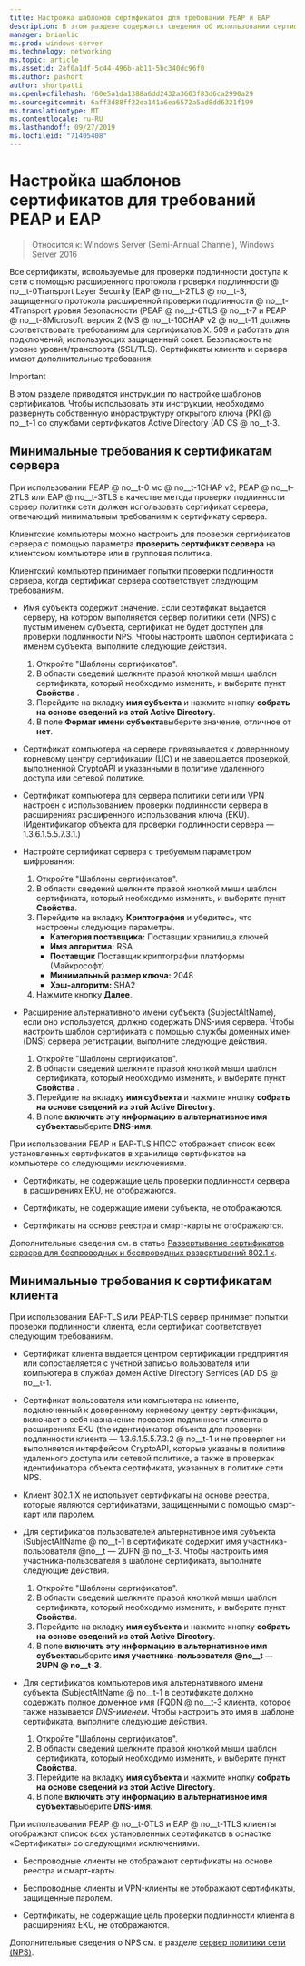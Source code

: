 ```yaml
---
title: Настройка шаблонов сертификатов для требований PEAP и EAP
description: В этом разделе содержатся сведения об использовании сертификатов с сервером политики сети и удаленным доступом в Windows Server 2016.
manager: brianlic
ms.prod: windows-server
ms.technology: networking
ms.topic: article
ms.assetid: 2af0a1df-5c44-496b-ab11-5bc340dc96f0
ms.author: pashort
author: shortpatti
ms.openlocfilehash: f60e5a1da1388a6dd2432a3603f83d6ca2990a29
ms.sourcegitcommit: 6aff3d88ff22ea141a6ea6572a5ad8dd6321f199
ms.translationtype: MT
ms.contentlocale: ru-RU
ms.lasthandoff: 09/27/2019
ms.locfileid: "71405408"
---
```

# <a name="configure-certificate-templates-for-peap-and-eap-requirements"></a>Настройка шаблонов сертификатов для требований PEAP и EAP

>Относится к: Windows Server (Semi-Annual Channel), Windows Server 2016

Все сертификаты, используемые для проверки подлинности доступа к сети с помощью расширенного протокола проверки подлинности @ no__t-0Transport Layer Security \(EAP @ no__t-2TLS @ no__t-3, защищенного протокола расширенной проверки подлинности @ no__t-4Transport уровня безопасности \(PEAP @ no__t-6TLS @ no__t-7 и PEAP @ no__t-8Microsoft. версия 2 \(MS @ no__t-10CHAP v2 @ no__t-11 должны соответствовать требованиям для сертификатов X. 509 и работать для подключений, использующих защищенный сокет. Безопасность на уровне уровня/транспорта (SSL/TLS). Сертификаты клиента и сервера имеют дополнительные требования.

>[!IMPORTANT]
>В этом разделе приводятся инструкции по настройке шаблонов сертификатов. Чтобы использовать эти инструкции, необходимо развернуть собственную инфраструктуру открытого ключа \(PKI @ no__t-1 со службами сертификатов Active Directory \(AD CS @ no__t-3.

## <a name="minimum-server-certificate-requirements"></a>Минимальные требования к сертификатам сервера

При использовании PEAP @ no__t-0 мс @ no__t-1CHAP v2, PEAP @ no__t-2TLS или EAP @ no__t-3TLS в качестве метода проверки подлинности сервер политики сети должен использовать сертификат сервера, отвечающий минимальным требованиям к сертификату сервера. 

Клиентские компьютеры можно настроить для проверки сертификатов сервера с помощью параметра **проверить сертификат сервера** на клиентском компьютере или в групповая политика. 

Клиентский компьютер принимает попытки проверки подлинности сервера, когда сертификат сервера соответствует следующим требованиям.

- Имя субъекта содержит значение. Если сертификат выдается серверу, на котором выполняется сервер политики сети (NPS) с пустым именем субъекта, сертификат не будет доступен для проверки подлинности NPS. Чтобы настроить шаблон сертификата с именем субъекта, выполните следующие действия.

    1. Откройте "Шаблоны сертификатов".
    2. В области сведений щелкните правой кнопкой мыши шаблон сертификата, который необходимо изменить, и выберите пункт **Свойства** .
    3. Перейдите на вкладку **имя субъекта** и нажмите кнопку **собрать на основе сведений из этой Active Directory**.
    4. В поле **Формат имени субъекта**выберите значение, отличное от **нет**.

- Сертификат компьютера на сервере привязывается к доверенному корневому центру сертификации (ЦС) и не завершается проверкой, выполненной CryptoAPI и указанными в политике удаленного доступа или сетевой политике.

- Сертификат компьютера для сервера политики сети или VPN настроен с использованием проверки подлинности сервера в расширениях расширенного использования ключа (EKU). (Идентификатор объекта для проверки подлинности сервера — 1.3.6.1.5.5.7.3.1.)

- Настройте сертификат сервера с требуемым параметром шифрования:

    1. Откройте "Шаблоны сертификатов".
    2. В области сведений щелкните правой кнопкой мыши шаблон сертификата, который необходимо изменить, и выберите пункт **Свойства**.
    3. Перейдите на вкладку **Криптография** и убедитесь, что настроены следующие параметры.
       - **Категория поставщика:** Поставщик хранилища ключей
       - **Имя алгоритма:** RSA
       - **Поставщик** Поставщик криптографии платформы (Майкрософт)
       - **Минимальный размер ключа:** 2048
       - **Хэш-алгоритм:** SHA2
    4. Нажмите кнопку **Далее**.

- Расширение альтернативного имени субъекта (SubjectAltName), если оно используется, должно содержать DNS-имя сервера. Чтобы настроить шаблон сертификата с помощью службы доменных имен (DNS) сервера регистрации, выполните следующие действия. 

    1. Откройте "Шаблоны сертификатов".
    2. В области сведений щелкните правой кнопкой мыши шаблон сертификата, который необходимо изменить, и выберите пункт **Свойства** .
    3. Перейдите на вкладку **имя субъекта** и нажмите кнопку **собрать на основе сведений из этой Active Directory**.
    4. В поле **включить эту информацию в альтернативное имя субъекта**выберите **DNS-имя**.

При использовании PEAP и EAP-TLS НПСС отображает список всех установленных сертификатов в хранилище сертификатов на компьютере со следующими исключениями.

- Сертификаты, не содержащие цель проверки подлинности сервера в расширениях EKU, не отображаются.

- Сертификаты, не содержащие имени субъекта, не отображаются.

- Сертификаты на основе реестра и смарт-карты не отображаются.

Дополнительные сведения см. в статье [Развертывание сертификатов сервера для беспроводных и беспроводных развертываний 802.1 x](https://technet.microsoft.com/windows-server-docs/networking/core-network-guide/cncg/server-certs/deploy-server-certificates-for-802.1x-wired-and-wireless-deployments).

## <a name="minimum-client-certificate-requirements"></a>Минимальные требования к сертификатам клиента

При использовании EAP-TLS или PEAP-TLS сервер принимает попытки проверки подлинности клиента, если сертификат соответствует следующим требованиям.

- Сертификат клиента выдается центром сертификации предприятия или сопоставляется с учетной записью пользователя или компьютера в службах домен Active Directory Services \(AD DS @ no__t-1.

- Сертификат пользователя или компьютера на клиенте, подключенный к доверенному корневому центру сертификации, включает в себя назначение проверки подлинности клиента в расширениях EKU \(the идентификатор объекта для проверки подлинности клиента — 1.3.6.1.5.5.7.3.2 @ no__t-1 и не проверяет ни выполняется интерфейсом CryptoAPI, которые указаны в политике удаленного доступа или сетевой политике, а также в проверках идентификатора объекта сертификата, указанных в политике сети NPS.

- Клиент 802.1 X не использует сертификаты на основе реестра, которые являются сертификатами, защищенными с помощью смарт-карт или паролем.

- Для сертификатов пользователей альтернативное имя субъекта \(SubjectAltName @ no__t-1 в сертификате содержит имя участника-пользователя @no__t — 2UPN @ no__t-3. Чтобы настроить имя участника-пользователя в шаблоне сертификата, выполните следующие действия.

    1. Откройте "Шаблоны сертификатов".
    2. В области сведений щелкните правой кнопкой мыши шаблон сертификата, который необходимо изменить, и выберите пункт **Свойства**.
    3. Перейдите на вкладку **имя субъекта** и нажмите кнопку **собрать на основе сведений из этой Active Directory**.
    4. В поле **включить эту информацию в альтернативное имя субъекта**выберите **имя участника-пользователя @no__t — 2UPN @ no__t-3**.

- Для сертификатов компьютеров имя альтернативного имени субъекта \(SubjectAltName @ no__t-1 в сертификате должно содержать полное доменное имя \(FQDN @ no__t-3 клиента, которое также называется *DNS-именем*. Чтобы настроить это имя в шаблоне сертификата, выполните следующие действия.

    1. Откройте "Шаблоны сертификатов".
    2. В области сведений щелкните правой кнопкой мыши шаблон сертификата, который необходимо изменить, и выберите пункт **Свойства**.
    3. Перейдите на вкладку **имя субъекта** и нажмите кнопку **собрать на основе сведений из этой Active Directory**.
    4. В поле **включить эту информацию в альтернативное имя субъекта**выберите **DNS-имя**.

При использовании PEAP @ no__t-0TLS и EAP @ no__t-1TLS клиенты отображают список всех установленных сертификатов в оснастке «Сертификаты» со следующими исключениями.

- Беспроводные клиенты не отображают сертификаты на основе реестра и смарт-карты. 

- Беспроводные клиенты и VPN-клиенты не отображают сертификаты, защищенные паролем. 

- Сертификаты, не содержащие цель проверки подлинности клиента в расширениях EKU, не отображаются.


Дополнительные сведения о NPS см. в разделе [сервер политики сети (NPS)](nps-top.md).
